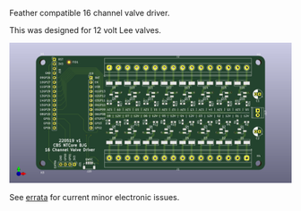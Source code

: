 Feather compatible 16 channel valve driver.

This was designed for 12 volt Lee valves.

![PCB 3D render](/media/3d_render.jpg)

See [errata](/electronics/feather_valve_driver/ERRATA) for current minor electronic issues.
